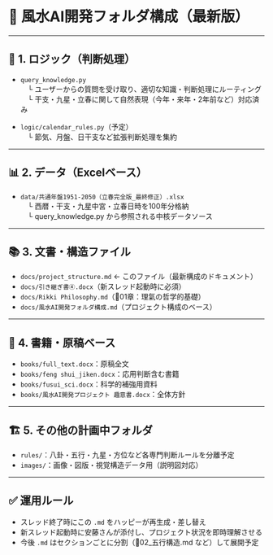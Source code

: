 
# 📁 風水AI開発フォルダ構成（最新版）

---

## 🧠 1. ロジック（判断処理）

- `query_knowledge.py`  
　└ ユーザーからの質問を受け取り、適切な知識・判断処理にルーティング  
　└ 干支・九星・立春に関して自然表現（今年・来年・2年前など）対応済み

- `logic/calendar_rules.py`（予定）  
　└ 節気、月盤、日干支など拡張判断処理を集約

---

## 📊 2. データ（Excelベース）

- `data/共通年盤1951-2050（立春完全版_最終修正）.xlsx`  
　└ 西暦・干支・九星中宮・立春日時を100年分格納  
　└ query_knowledge.py から参照される中核データソース

---

## 📚 3. 文書・構造ファイル

- `docs/project_structure.md` ← このファイル（最新構成のドキュメント）
- `docs/引き継ぎ書④.docx`（新スレッド起動時に必須）
- `docs/Rikki Philosophy.md`（📘01章：理氣の哲学的基礎）
- `docs/風水AI開発フォルダ構成.md`（プロジェクト構成のベース）

---

## 📁 4. 書籍・原稿ベース

- `books/full_text.docx`：原稿全文
- `books/feng shui_jiken.docx`：応用判断含む書籍
- `books/fusui_sci.docx`：科学的補強用資料
- `books/風水AI開発プロジェクト 趣意書.docx`：全体方針

---

## 🏗 5. その他の計画中フォルダ

- `rules/`：八卦・五行・九星・方位など各専門判断ルールを分離予定
- `images/`：画像・図版・視覚構造データ用（説明図対応）

---

## ✅ 運用ルール

- スレッド終了時にこの `.md` をハッピーが再生成・差し替え
- 新スレッド起動時に安藤さんが添付し、プロジェクト状況を即時理解させる
- 今後 `.md` はセクションごとに分割（📘02_五行構造.md など）して展開予定
